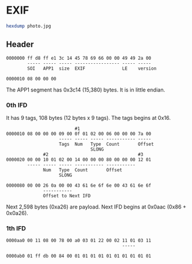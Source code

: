 # EXIF

```sh
hexdump photo.jpg
```

## Header

```
0000000 ff d8 ff e1 3c 14 45 78 69 66 00 00 49 49 2a 00
        ----- ----- ----- ----------------- ----- -----
        SOI   APP1  size  EXIF              LE    version

0000010 08 00 00 00
```

The APP1 segment has 0x3c14 (15,380) bytes. It is in little endian.

### 0th IFD

It has 9 tags, 108 bytes (12 bytes x 9 tags).
The tags begins at 0x16.

```
                          #1
0000010 08 00 00 00 09 00 0f 01 02 00 06 00 00 00 7a 00
                    ----- ----- ----- ----------- -----
                    Tags  Num   Type  Count       Offset
                                SLONG            
              #2                                  #3
0000020 00 00 10 01 02 00 14 00 00 00 80 00 00 00 12 01
        ----- ----- ----- ----------- -----------
              Num   Type  Count       Offset
                    SLONG
```


```
0000080 00 00 26 0a 00 00 43 61 6e 6f 6e 00 43 61 6e 6f
              -----------
              Offset to Next IFD
```

Next 2,598 bytes (0xa26) are payload.
Next IFD begins at 0x0aac (0x86 + 0x0a26).

### 1th IFD

```
0000aa0 00 11 08 00 78 00 a0 03 01 22 00 02 11 01 03 11
                                            -----

0000ab0 01 ff db 00 84 00 01 01 01 01 01 01 01 01 01 01
```


